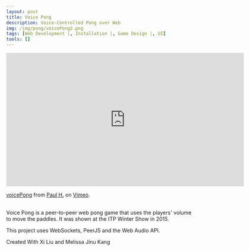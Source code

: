 ```yaml
---
layout: post
title: Voice Pong
description: Voice-Controlled Pong over Web
img: /img/pong/voicePong2.png
tags: [Web Development |, Installation |, Game Design |, UI]
tools: []
---
```

<iframe src="https://player.vimeo.com/video/200746414" width="640" height="360" frameborder="0" webkitallowfullscreen mozallowfullscreen allowfullscreen></iframe>
<p><a href="https://vimeo.com/200746414">voicePong</a> from <a href="https://vimeo.com/user32370828">Paul H.</a> on <a href="https://vimeo.com">Vimeo</a>.</p>
<br>
Voice Pong is a peer-to-peer web pong game that uses the players' volume to move the paddles. It was shown at the ITP Winter Show in 2015.

This project uses WebSockets, PeerJS and the Web Audio API.

Created With Xi Liu and Melissa Jinu Kang



